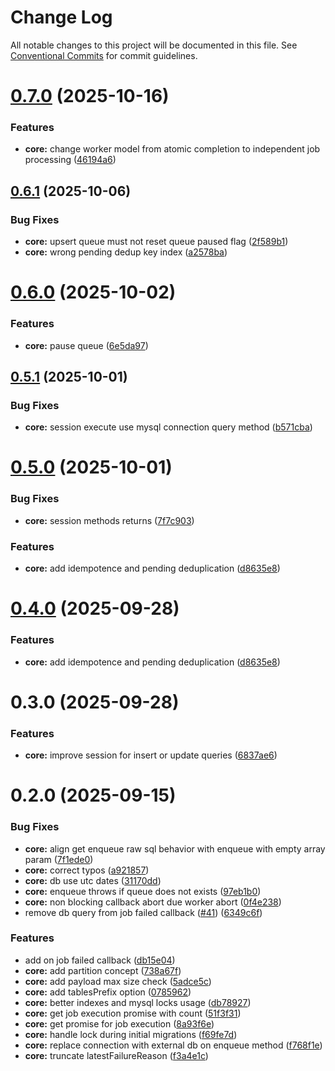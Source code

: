 # Change Log

All notable changes to this project will be documented in this file.
See [Conventional Commits](https://conventionalcommits.org) for commit guidelines.

# [0.7.0](https://github.com/serenis-health/mysql-queue/compare/0.6.1...0.7.0) (2025-10-16)

### Features

* **core:** change worker model from atomic completion to independent job processing ([46194a6](https://github.com/serenis-health/mysql-queue/commit/46194a6dbfc6b3fe7d241eb181b0dd6fcc4d59a0))

## [0.6.1](https://github.com/serenis-health/mysql-queue/compare/0.6.0...0.6.1) (2025-10-06)

### Bug Fixes

* **core:** upsert queue must not reset queue paused flag ([2f589b1](https://github.com/serenis-health/mysql-queue/commit/2f589b1fa56c1e02276495e88d851173096f32f2))
* **core:** wrong pending dedup key index ([a2578ba](https://github.com/serenis-health/mysql-queue/commit/a2578ba1e3e179fb9f6dfe2045c07383eec11c84))

# [0.6.0](https://github.com/serenis-health/mysql-queue/compare/0.5.1...0.6.0) (2025-10-02)

### Features

* **core:** pause queue ([6e5da97](https://github.com/serenis-health/mysql-queue/commit/6e5da9763567ed85c7b576ee995dd87700bc47b6))

## [0.5.1](https://github.com/serenis-health/mysql-queue/compare/0.5.0...0.5.1) (2025-10-01)

### Bug Fixes

* **core:** session execute use mysql connection query method ([b571cba](https://github.com/serenis-health/mysql-queue/commit/b571cba0877876955fb935fc0eb8d667eff66b5c))

# [0.5.0](https://github.com/serenis-health/mysql-queue/compare/0.3.0...0.5.0) (2025-10-01)

### Bug Fixes

* **core:** session methods returns ([7f7c903](https://github.com/serenis-health/mysql-queue/commit/7f7c90332d59b01d5c7f923b56df031b08a5eafd))

### Features

* **core:** add idempotence and pending deduplication ([d8635e8](https://github.com/serenis-health/mysql-queue/commit/d8635e8c5abcb2302acca41feffd4583fd4fa74e))

# [0.4.0](https://github.com/serenis-health/mysql-queue/compare/0.3.0...0.4.0) (2025-09-28)

### Features

* **core:** add idempotence and pending deduplication ([d8635e8](https://github.com/serenis-health/mysql-queue/commit/d8635e8c5abcb2302acca41feffd4583fd4fa74e))

# 0.3.0 (2025-09-28)

### Features

* **core:** improve session for insert or update queries ([6837ae6](https://github.com/serenis-health/mysql-queue/commit/6837ae65319dc4ee11415e9be07abe2ae8551cc0))

# 0.2.0 (2025-09-15)

### Bug Fixes

* **core:** align get enqueue raw sql behavior with enqueue with empty array param ([7f1ede0](https://github.com/serenis-health/mysql-queue/commit/7f1ede095fa0908877f6a5217350d990614016c3))
* **core:** correct typos ([a921857](https://github.com/serenis-health/mysql-queue/commit/a921857980779701a302821067b0285abc926ee0))
* **core:** db use utc dates ([31170dd](https://github.com/serenis-health/mysql-queue/commit/31170dd693258f28a389b01b49ee99c4529496ff))
* **core:** enqueue throws if queue does not exists ([97eb1b0](https://github.com/serenis-health/mysql-queue/commit/97eb1b020c0238c9e3ab22be5afe57b497c40946))
* **core:** non blocking callback abort due worker abort ([0f4e238](https://github.com/serenis-health/mysql-queue/commit/0f4e238babb7e87a45876e06e3500eac7b635395))
* remove db query from job failed callback ([#41](https://github.com/serenis-health/mysql-queue/issues/41)) ([6349c6f](https://github.com/serenis-health/mysql-queue/commit/6349c6f168c9f51dbe45437c194a276262793cb3))

### Features

* add on job failed callback ([db15e04](https://github.com/serenis-health/mysql-queue/commit/db15e0450bbea879cd1bfedd1746df4187fe4410))
* **core:** add partition concept ([738a67f](https://github.com/serenis-health/mysql-queue/commit/738a67fa0fcff99106b575db2bd06c3f12ada86b))
* **core:** add payload max size check ([5adce5c](https://github.com/serenis-health/mysql-queue/commit/5adce5c4e2b649436c4ef42ee6954cc14a4d702d))
* **core:** add tablesPrefix option ([0785962](https://github.com/serenis-health/mysql-queue/commit/0785962e746001c57e5a1567bdaf6f617faaa0d3))
* **core:** better indexes and mysql locks usage ([db78927](https://github.com/serenis-health/mysql-queue/commit/db78927a2685680a05fcc66b95f6ebdadd602741))
* **core:** get job execution promise with count ([51f3f31](https://github.com/serenis-health/mysql-queue/commit/51f3f31fa09734dcc86e410d625d25976ba57462))
* **core:** get promise for job execution ([8a93f6e](https://github.com/serenis-health/mysql-queue/commit/8a93f6ef1b05ef2c21f78e1030636aeca94d036a))
* **core:** handle lock during initial migrations ([f69fe7d](https://github.com/serenis-health/mysql-queue/commit/f69fe7dec90ccd30efab21adce29d4aa5d69cd40))
* **core:** replace connection with external db on enqueue method ([f768f1e](https://github.com/serenis-health/mysql-queue/commit/f768f1e04a0a04662463e94905b833faac99e1ca))
* **core:** truncate latestFailureReason ([f3a4e1c](https://github.com/serenis-health/mysql-queue/commit/f3a4e1c749f4fad6d0a75cac5fd67dbb6f11d8fd))

